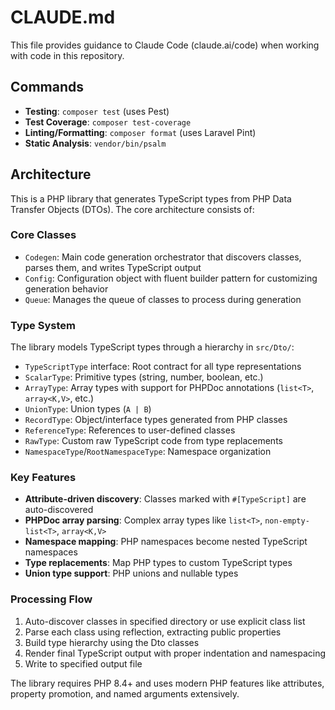 # CLAUDE.md

This file provides guidance to Claude Code (claude.ai/code) when working with code in this repository.

## Commands

- **Testing**: `composer test` (uses Pest)
- **Test Coverage**: `composer test-coverage`
- **Linting/Formatting**: `composer format` (uses Laravel Pint)
- **Static Analysis**: `vendor/bin/psalm`

## Architecture

This is a PHP library that generates TypeScript types from PHP Data Transfer Objects (DTOs). The core architecture consists of:

### Core Classes
- `Codegen`: Main code generation orchestrator that discovers classes, parses them, and writes TypeScript output
- `Config`: Configuration object with fluent builder pattern for customizing generation behavior
- `Queue`: Manages the queue of classes to process during generation

### Type System
The library models TypeScript types through a hierarchy in `src/Dto/`:
- `TypeScriptType` interface: Root contract for all type representations
- `ScalarType`: Primitive types (string, number, boolean, etc.)
- `ArrayType`: Array types with support for PHPDoc annotations (`list<T>`, `array<K,V>`, etc.)
- `UnionType`: Union types (`A | B`)
- `RecordType`: Object/interface types generated from PHP classes
- `ReferenceType`: References to user-defined classes
- `RawType`: Custom raw TypeScript code from type replacements
- `NamespaceType`/`RootNamespaceType`: Namespace organization

### Key Features
- **Attribute-driven discovery**: Classes marked with `#[TypeScript]` are auto-discovered
- **PHPDoc array parsing**: Complex array types like `list<T>`, `non-empty-list<T>`, `array<K,V>`
- **Namespace mapping**: PHP namespaces become nested TypeScript namespaces
- **Type replacements**: Map PHP types to custom TypeScript types
- **Union type support**: PHP unions and nullable types

### Processing Flow
1. Auto-discover classes in specified directory or use explicit class list
2. Parse each class using reflection, extracting public properties
3. Build type hierarchy using the Dto classes
4. Render final TypeScript output with proper indentation and namespacing
5. Write to specified output file

The library requires PHP 8.4+ and uses modern PHP features like attributes, property promotion, and named arguments extensively.